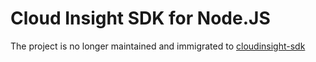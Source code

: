 Cloud Insight SDK for Node.JS
================

The project is no longer maintained and immigrated to [cloudinsight-sdk](https://www.npmjs.com/package/cloudinsight-sdk)

